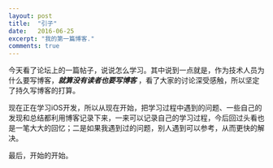 ```yaml
---
layout: post
title:  "引子"
date:   2016-06-25
excerpt: "我的第一篇博客."
comments: true
---
```



今天看了论坛上的一篇帖子，说说怎么学习。其中说到一点就是，作为技术人员为什么要写博客，***就算没有读者也要写博客*** ，看了大家的讨论深受感触，所以坚定了持久写博客的打算。

现在正在学习iOS开发，所以从现在开始，把学习过程中遇到的问题、一些自己的发现和总结都利用博客记录下来，一来可以记录自己的学习过程，今后回过头看也是一笔大大的回忆；二是如果我遇到过的问题，别人遇到可以参考，从而更快的解决。

最后，开始的开始。
